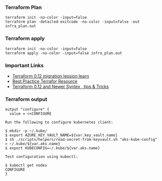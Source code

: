### Terraform Plan

```
terraform init -no-color -input=false
terraform plan -detailed-exitcode -no-color -input=false -out infra_plan.out
```

### Terraform apply

```
terraform init -no-color -input=false
terraform apply -no-color -input=false infra_plan.out

```

### Important Links
- [Terraform 0.12 migration lession learn](https://medium.com/oracledevs/lessons-learned-when-upgrading-to-terraform-0-12-6d894d3ab20e)
- [Best Practice Terrafor Resource](https://www.terraform.io/docs/configuration/resources.html)
- [Terraform 0.12 and Newer Syntex , tips & Tricks](https://www.terraform.io/docs/configuration/index.html)

### Terraform output

```hcl 
output "configure" {
  value = <<CONFIGURE

Run the following to configure kubernetes client:

$ mkdir -p ~/.kube/
$ export AZURE_KEY_VAULT_NAME=${var.key_vault.name}
$ sh ./scripts/helpers/read-secret-from-keyvault.sh "aks-kube-config" > ~/.kube/${var.aks.name}
$ export KUBECONFIG=~/.kube/${var.aks.name}

Test configuration using kubectl:

$ kubectl get nodes
CONFIGURE
}
```
